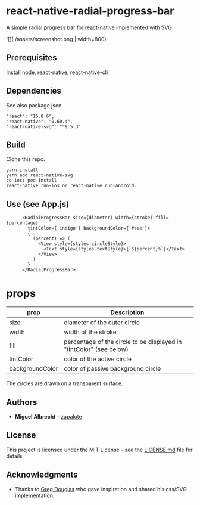 # react-native-radial-progress-bar

A simple radial progress bar for react-native implemented with SVG

![](./assets/screenshot.png | width=800)

## Prerequisites

Install node, react-native, react-native-cli

## Dependencies

See also package.json.
```
"react": "16.8.6",
"react-native": "0.60.4",
"react-native-svg": "^9.5.3"
```

## Build

Clone this repo.
```
yarn install
yarn add react-native-svg
cd ios; pod install
react-native run-ios or react-native run-android.
```

## Use (see App.js)

```
      <RadialProgressBar size={diameter} width={stroke} fill={percentage}
        tintColor={'indigo'} backgroundColor={'#eee'}>
        {
          (percent) => (
            <View style={styles.circleStyle}>
              <Text style={styles.textStyle}>{`${percent}%`}</Text>
            </View>
          )
        }
      </RadialProgressBar>
```

# props

| prop  | Description |
| ------------- | ------------- |
| size  | diameter of the outer circle  |
| width  | width of the stroke  |
| fill  | percentage of the circle to be displayed in "tintColor" (see below)  |
| tintColor  | color of the active circle  |
| backgroundColor  | color of passive background circle  |

The circles are drawn on a transparent surface.

## Authors

* **Miguel Albrecht** - [zapalote](https://zapalote.com/)

## License

This project is licensed under the MIT License - see the [LICENSE.md](LICENSE.md) file for details

## Acknowledgments

* Thanks to [Greg Douglas](https://codepen.io/xgad/) who gave inspiration and shared his css/SVG implementation.
